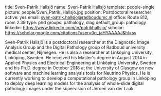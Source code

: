 title: Sven-Patrik Hallsjö
name: Sven-Patrik Hallsjö
template: people-single
picture: people/Sven_Patrik_Hallsjo.jpg
position: Postdoctoral researcher
active: yes
email: sven-patrik.hallsjo@radboudumc.nl
office: Route 812, room 2.39 
type: phd 
groups: pathology, diag
default_group: pathology
linkedin: https://www.linkedin.com/in/patrikhallsjo/
scholar: https://scholar.google.com/citations?user=0q_jaHYAAAAJ&hl=sv

Sven-Patrik Hallsjö is a postdoctoral researcher at the Diagnostic Image Analysis Group and the Digital Pathology group of Radboud university medical center, Nijmegen. He is also a researcher at Linköping University, Linköping, Sweden. He received his Master's degree in August 2014 in Applied Physics and Electrical Engineering at Linköping University, Sweden and his Ph.D. degree in October 2018 at the University of Glasgow on new software and machine learning analysis tools for Neutrino Physics. He is currently working to develop a computational pathology group in Linköping to deploy deep learning models for the analysis of whole-slide digital pathology images under the supervision of Jeroen van der Laak.
